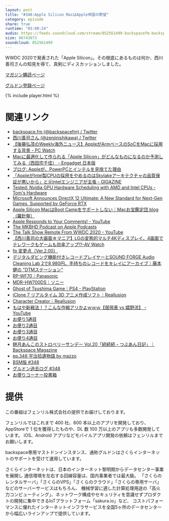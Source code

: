 ```yaml
---
layout: post
title: "#348:Apple Silicon MacはApple帝国の野望"
category: episode
share: true
runtime: "03:00:24"
audio: https://feeds.soundcloud.com/stream/852561499-backspacefm-backspacefm-348.mp3
size: 86743073
soundcloud: 852561499
---
```


WWDC 2020で発表された「Apple Silicon」。その根底にあるものは何か、西川善司さんの知見を得て、真剣にディスカッションしました。

[マガジン購読ページ](https://note.com/drikin/m/m55ec296b7655)

[グルドン登録ページ](https://mstdn.guru/invite/3WVHpSMr)

{% include player.html %}

# 関連リンク
* [backspace.fm (@backspacefm) / Twitter](https://twitter.com/backspacefm)
* [西川善司さん (@zenjinishikawa) / Twitter](https://twitter.com/zenjinishikawa)
* [【後藤弘茂のWeekly海外ニュース】AppleがArmベースのSoCをMacに採用する背景 - PC Watch](https://pc.watch.impress.co.jp/docs/column/kaigai/1261696.html)
* [Macに最適化して作られる「Apple Silicon」がどんなものになるのか予測してみる（西田宗千佳） - Engadget 日本版](https://japanese.engadget.com/apple-silicon-223046873.html)
* [ブログ: Appleが、PowerPCとインテルを見捨てた理由](https://okuranagaimo.blogspot.com/2020/06/applepowerpc.html)
* [「AppleがIntel製CPUの採用をやめるのはSkylakeアーキテクチャの品質保証が悪いから」と元Intelエンジニアが主張 - GIGAZINE](https://gigazine.net/news/20200626-apple-intel-skylake/)
* [Tested: Nvidia GPU Hardware Scheduling with AMD and Intel CPUs - Tom's Hardware](https://www.tomshardware.com/news/gpu-hardware-scheduling-tested)
* [Microsoft Announces DirectX 12 Ultimate: A New Standard for Next-Gen Games, Supported by GeForce RTX](https://www.nvidia.com/en-us/geforce/news/geforce-rtx-ready-for-directx-12-ultimate/)
* [Apple Silicon MacはBoot Campをサポートしない｜Macお宝鑑定団 blog（羅針盤）](http://www.macotakara.jp/blog/news/entry-39962.html)
* [Apple Responds to Your Comments! - YouTube](https://www.youtube.com/watch?v=Q2aaCDNjWEg)
* [The MKBHD Podcast on Apple Podcasts](https://podcasts.apple.com/us/podcast/id1474429475)
* [The Talk Show Remote From WWDC 2020 - YouTube](https://www.youtube.com/watch?v=Hg9F1Qjv3iU)
* [【西川善司の大画面☆マニア】LGの変態的マルチ4Kディスプレイ、4画面でテレワークもゲームも効率アップ!?-AV Watch](https://av.watch.impress.co.jp/docs/series/dg/1258535.html)
* [fp 変更点（Ver.2.00）](https://www.sigma-global.com/jp/download/cameras/firmware/#fp)
* [デジタルダビング機能付きレコードプレイヤーとSOUND FORGE Audio Cleaning Lab 2で8,980円。手持ちのレコードをキレイにアーカイブ｜藤本健の "DTMステーション"](https://www.dtmstation.com/archives/30305.html)
* [RP-WF70｜Panasonic](https://panasonic.jp/headphone/products/wf70.html)
* [MDR-HW700DS｜ソニー](https://www.sony.jp/headphone/products/MDR-HW700DS/)
* [Ghost of Tsushima Game｜PS4 - PlayStation](https://www.playstation.com/ja-jp/games/ghost-of-tsushima-ps4/)
* [iClone 7 リアルタイム 3D アニメ作成ソフト｜Reallusion](https://www.reallusion.com/jp/iclone/default.html)
* [Character Creator｜Reallusion](https://www.reallusion.com/jp/character-creator/download.html)
* [もはや新戦法！？こんな作戦アリかよｗｗｗ【居飛車 vs 嬉野流】 - YouTube](https://www.youtube.com/watch?v=-P35d09rCXM&feature=youtu.be)
* [お便り1通目](https://mstdn.guru/@drikin/104414504938959655)
* [お便り2通目](https://mstdn.guru/@drikin/104414523714530051)
* [お便り3通目](https://mstdn.guru/@drikin/104414555464008161)
* [お便り4通目](https://mstdn.guru/@drikin/104414583073934258)
* [餅月あんこのストロベリーサンデー Vol.20「続続続・つぶあん日記」｜Backspace Magazine](https://note.com/backspacefm/n/n55cafecce59e)
* [ep.348 宇治拾遺物語 by mazzo](https://note.com/mazzo/n/ne0cb114d9c8a)
* [BSM版 #348](https://note.com/backspacefm/n/n5d7f5d5cb3bf)
* [グルドン過去ログ #348](https://rbtnn.github.io/mstdn-picker/?instance=mstdn.guru&since_id=104413913483818873&max_id=104415104984198813)
* [お便りコーナー投書箱](https://forms.gle/NDBngfLwc3jKbLEJ6)

# 提供

この番組はフェンリル株式会社の提供でお届けしております。

フェンリルではこれまで 400 社、600 本以上のアプリを開発しており、AppStoreで 1 位を獲得したものや、DL 数 100 万以上のアプリも多数開発しています。
iOS、Android アプリなどモバイルアプリ開発の依頼はフェンリルまでお願いします。

backspace専用マストドンインスタンス、通称グルドンはさくらインターネットのサポートを受けて運用しています。

さくらインターネットは、日本のインターネット黎明期からデータセンター事業を展開し
通信環境を左右する回線容量は、国内事業者では最大級。
「さくらのレンタルサーバ」「さくらのVPS」「さくらのクラウド」「さくらの専用サーバ」などのサーバーサービスはもちろん、
機械学習に適した計算処理用途の「高火力コンピューティング」、ネットワーク構成やセキュリティを意識せずプロダクトの開発に集中できるIoTプラットフォーム「sakura.io」など、
コストパフォーマンスに優れたインターネットインフラサービスを全国5ヶ所のデータセンターから幅広いラインアップで提供しています。
